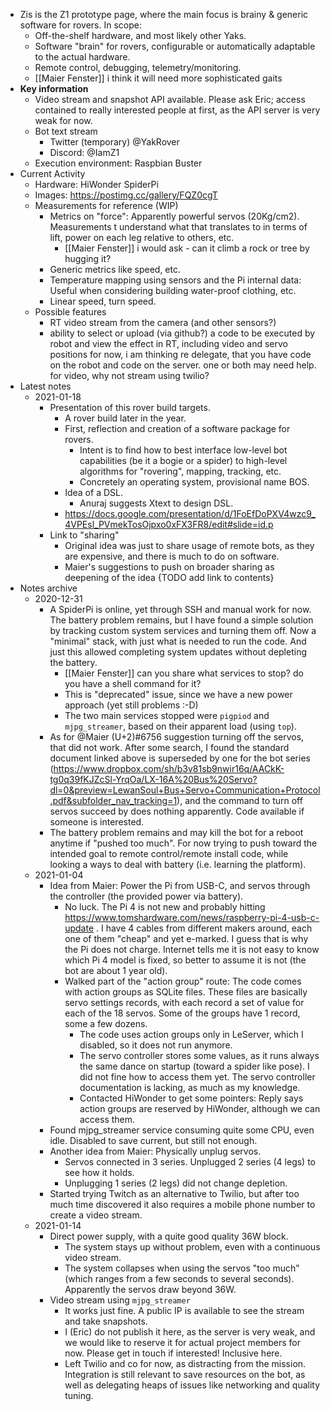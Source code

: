 - Zis is the Z1 prototype page, where the main focus is brainy & generic software for rovers. In scope:
    - Off-the-shelf hardware, and most likely other Yaks.
    - Software "brain" for rovers, configurable or automatically adaptable to the actual hardware.
    - Remote control, debugging, telemetry/monitoring.
    - [[Maier Fenster]] i think it will need more sophisticated gaits
- **Key information**
    - Video stream and snapshot API available. Please ask Eric; access contained to really interested people at first, as the API server is very weak for now.
    - Bot text stream
        - Twitter (temporary) @YakRover
        - Discord: @IamZ1
    - Execution environment: Raspbian Buster
- Current Activity
    - Hardware: HiWonder SpiderPi
    - Images: https://postimg.cc/gallery/FQZ0cgT
    - Measurements for reference (WIP)
        - Metrics on "force": Apparently powerful servos (20Kg/cm2). Measurements t understand what that translates to in terms of lift, power on each leg relative to others, etc.
            - [[Maier Fenster]] i would ask - can it climb a rock or tree by hugging it?
        - Generic metrics like speed, etc.
        - Temperature mapping using sensors and the Pi internal data: Useful when considering building water-proof clothing, etc.
        - Linear speed, turn speed.
    - Possible features
        - RT video stream from the camera (and other sensors?)
        - ability to select or upload (via github?) a code to be executed by robot and view the effect in RT, including video and servo positions
for now, i am thinking re delegate, that you have code on the robot and code on the server. one or both may need help. for video, why not stream using twilio?
- Latest notes
    - 2021-01-18
        - Presentation of this rover build targets.
            - A rover build later in the year.
            - First, reflection and creation of a software package for rovers.
                - Intent is to find how to best interface low-level bot capabilities (be it a bogie or a spider) to high-level algorithms for "rovering", mapping, tracking, etc.
                - Concretely an operating system, provisional name BOS.
            - Idea of a DSL.
                - Anuraj suggests Xtext to design DSL.
            - https://docs.google.com/presentation/d/1FoEfDoPXV4wzc9_4VPEsl_PVmekTosOjpxo0xFX3FR8/edit#slide=id.p
        - Link to "sharing"
            - Original idea was just to share usage of remote bots, as they are expensive, and there is much to do on software.
            - Maier's suggestions to push on broader sharing as deepening of the idea {TODO add link to contents}
- Notes archive
    - 2020-12-31
        - A SpiderPi is online, yet through SSH and manual work for now. The battery problem remains, but I have found a simple solution by tracking custom system services and turning them off. Now a "minimal" stack, with just what is needed to run the code. And just this allowed completing system updates without depleting the battery.
            - [[Maier Fenster]] can you share what services to stop? do you have a shell command for it?
            - This is "deprecated" issue, since we have a new power approach (yet still problems :-D)
            - The two main services stopped were `pigpiod` and `mjpg_streamer`, based on their apparent load (using `top`).
        - As for @Maier (U+2)#6756 suggestion turning off the servos, that did not work. After some search, I found the standard document linked above is superseded by one for the bot series (https://www.dropbox.com/sh/b3v81sb9nwir16q/AACkK-tg0q39fKJZcSl-YrqOa/LX-16A%20Bus%20Servo?dl=0&preview=LewanSoul+Bus+Servo+Communication+Protocol.pdf&subfolder_nav_tracking=1), and the command to turn off servos succeed by does nothing apparently. Code available if someone is interested.
        - The battery problem remains and may kill the bot for a reboot anytime if "pushed too much". For now trying to push toward the intended goal to remote control/remote install code, while looking a ways to deal with battery (i.e. learning the platform).
    - 2021-01-04
        - Idea from Maier: Power the Pi from USB-C, and servos through the controller (the provided power via battery).
            - No luck. The Pi 4 is not new and probably hitting https://www.tomshardware.com/news/raspberry-pi-4-usb-c-update . I have 4 cables from different makers around, each one of them "cheap" and yet e-marked. I guess that is why the Pi does not charge. Internet tells me it is not easy to know which Pi 4 model is fixed, so better to assume it is not (the bot are about 1 year old).
            - Walked part of the "action group" route: The code comes with action groups as SQLite files. These files are basically servo settings records, with each record a set of value for each of the 18 servos. Some of the groups have 1 record, some a few dozens.
                - The code uses action groups only in LeServer, which I disabled, so it does not run anymore.
                - The servo controller stores some values, as it runs always the same dance on startup (toward a spider like pose). I did not fine how to access them yet. The servo controller documentation is lacking, as much as my knowledge.
                - Contacted HiWonder to get some pointers: Reply says action groups are reserved by HiWonder, although we can access them.
        - Found mjpg_streamer service consuming quite some CPU, even idle. Disabled to save current, but still not enough.
        - Another idea from Maier: Physically unplug servos.
            - Servos connected in 3 series. Unplugged 2 series (4 legs) to see how it holds.
            - Unplugging 1 series (2 legs) did not change depletion.
        - Started trying Twitch as an alternative to Twilio, but after too much time discovered it also requires a mobile phone number to create a video stream.
    - 2021-01-14
        - Direct power supply, with a quite good quality 36W block.
            - The system stays up without problem, even with a continuous video stream.
            - The system collapses when using the servos "too much" (which ranges from a few seconds to several seconds). Apparently the servos draw beyond 36W.
        - Video stream using `mjpg_streamer`
            - It works just fine. A public IP is available to see the stream and take snapshots.
            - I (Eric) do not publish it here, as the server is very weak, and we would like to reserve it for actual project members for now. Please get in touch if interested! Inclusive here.
            - Left Twilio and co for now, as distracting from the mission. Integration is still relevant to save resources on the bot, as well as delegating heaps of issues like networking and quality tuning. 
